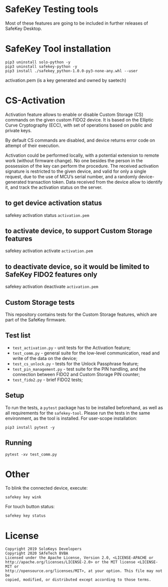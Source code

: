 # SafeKey Testing tools
Most of these features are going to be included in further releases of SafeKey Desktop.

# SafeKey Tool installation

```
pip3 uninstall solo-python -y  
pip3 uninstall safekey-python -y
pip3 install ./safekey_python-1.0.0-py3-none-any.whl --user
```

activation.pem (is a key generated and owned by saetech)


# CS-Activation

Activation feature allows to enable or disable Custom Storage (CS) commands on the given custom FIDO2 device. It is based on the Elliptic Curve Cryptography (ECC), with set of operations based on public and private keys.

By default CS commands are disabled, and device returns error code on attempt of their execution.

Activation could be performed locally, with a potential extension to remote work (without firmware change). No one besides the person in the possession of the key can perform the procedure. The received activation signature is restricted to the given device, and valid for only a single request, due to the use of MCU’s serial number, and a randomly device-generated transaction token. Data received from the device allow to identify it, and track the activation status on the server.


## to get device activation status
safekey activation status `activation.pem`

## to activate device, to support Custom Storage features 
safekey activation activate `activation.pem`

## to deactivate device, so it would be limited to SafeKey FIDO2 features only 
safekey activation deactivate `activation.pem`

## Custom Storage tests

This repository contains tests for the Custom Storage features, which are part of the SafeKey firmware.

## Test list

- `test_activation.py` - unit tests for the Activation feature; 
- `test_comm.py` - general suite for the low-level communication, read and write of the data on the device; 
- `test_cs_unlock.py` - tests for the Unlock Passphrase feature;
- `test_pin_management.py` - test suite for the PIN handling, and the connection between FIDO2 and Custom Storage PIN counter;
- `test_fido2.py` - brief FIDO2 tests;

## Setup

To run the tests, a `pytest` package has to be installed beforehand, as well as all requirements for the `safekey-tool`. Please run the tests in the same environment, as the tool is installed. For user-scope installation:

```shell script
pip3 install pytest -y
``` 

## Running

```shell script
pytest -xv test_comm.py 
```

# Other
To blink the connected device, execute:
```shell script
safekey key wink
```

For touch button status:
```shell script
safekey key status
```
# License
```
Copyright 2019 SoloKeys Developers
Copyright 2020 SAfeTech BVBA
Licensed under the Apache License, Version 2.0, <LICENSE-APACHE or
http://apache.org/licenses/LICENSE-2.0> or the MIT license <LICENSE-MIT or
http://opensource.org/licenses/MIT>, at your option. This file may not be
copied, modified, or distributed except according to those terms.
```

